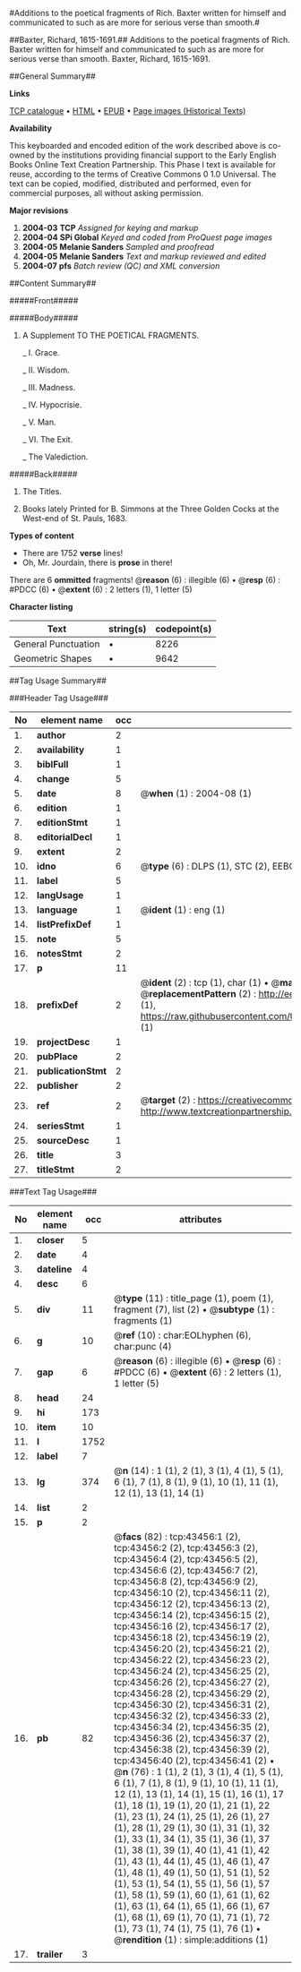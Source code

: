 #Additions to the poetical fragments of Rich. Baxter written for himself and communicated to such as are more for serious verse than smooth.#

##Baxter, Richard, 1615-1691.##
Additions to the poetical fragments of Rich. Baxter written for himself and communicated to such as are more for serious verse than smooth.
Baxter, Richard, 1615-1691.

##General Summary##

**Links**

[TCP catalogue](http://www.ota.ox.ac.uk/tcp/)  • 
[HTML](http://tei.it.ox.ac.uk/tcp/Texts-HTML/free/A26/A26856.html)  • 
[EPUB](http://tei.it.ox.ac.uk/tcp/Texts-EPUB/free/A26/A26856.epub) • 
[Page images (Historical Texts)](https://data.historicaltexts.jisc.ac.uk/view?pubId=eebo-09523472e&pageId=eebo-09523472e-43456-1)

**Availability**

This keyboarded and encoded edition of the
	       work described above is co-owned by the institutions
	       providing financial support to the Early English Books
	       Online Text Creation Partnership. This Phase I text is
	       available for reuse, according to the terms of Creative
	       Commons 0 1.0 Universal. The text can be copied,
	       modified, distributed and performed, even for
	       commercial purposes, all without asking permission.

**Major revisions**

1. __2004-03__ __TCP__ *Assigned for keying and markup*
1. __2004-04__ __SPi Global__ *Keyed and coded from ProQuest page images*
1. __2004-05__ __Melanie Sanders__ *Sampled and proofread*
1. __2004-05__ __Melanie Sanders__ *Text and markup reviewed and edited*
1. __2004-07__ __pfs__ *Batch review (QC) and XML conversion*

##Content Summary##

#####Front#####

#####Body#####

1. A Supplement TO THE POETICAL FRAGMENTS.

    _ I. Grace.

    _ II. Wisdom.

    _ III. Madness.

    _ IV. Hypocrisie.

    _ V. Man.

    _ VI. The Exit.

    _ The Valediction.

#####Back#####

1. The Titles.

1. Books lately Printed for B. Simmons at the Three Golden Cocks at the West-end of St. Pauls, 1683.

**Types of content**

  * There are 1752 **verse** lines!
  * Oh, Mr. Jourdain, there is **prose** in there!

There are 6 **ommitted** fragments! 
 @__reason__ (6) : illegible (6)  •  @__resp__ (6) : #PDCC (6)  •  @__extent__ (6) : 2 letters (1), 1 letter (5)

**Character listing**


|Text|string(s)|codepoint(s)|
|---|---|---|
|General Punctuation|•|8226|
|Geometric Shapes|▪|9642|

##Tag Usage Summary##

###Header Tag Usage###

|No|element name|occ|attributes|
|---|---|---|---|
|1.|__author__|2||
|2.|__availability__|1||
|3.|__biblFull__|1||
|4.|__change__|5||
|5.|__date__|8| @__when__ (1) : 2004-08 (1)|
|6.|__edition__|1||
|7.|__editionStmt__|1||
|8.|__editorialDecl__|1||
|9.|__extent__|2||
|10.|__idno__|6| @__type__ (6) : DLPS (1), STC (2), EEBO-CITATION (1), OCLC (1), VID (1)|
|11.|__label__|5||
|12.|__langUsage__|1||
|13.|__language__|1| @__ident__ (1) : eng (1)|
|14.|__listPrefixDef__|1||
|15.|__note__|5||
|16.|__notesStmt__|2||
|17.|__p__|11||
|18.|__prefixDef__|2| @__ident__ (2) : tcp (1), char (1)  •  @__matchPattern__ (2) : ([0-9\-]+):([0-9IVX]+) (1), (.+) (1)  •  @__replacementPattern__ (2) : http://eebo.chadwyck.com/downloadtiff?vid=$1&page=$2 (1), https://raw.githubusercontent.com/textcreationpartnership/Texts/master/tcpchars.xml#$1 (1)|
|19.|__projectDesc__|1||
|20.|__pubPlace__|2||
|21.|__publicationStmt__|2||
|22.|__publisher__|2||
|23.|__ref__|2| @__target__ (2) : https://creativecommons.org/publicdomain/zero/1.0/ (1), http://www.textcreationpartnership.org/docs/. (1)|
|24.|__seriesStmt__|1||
|25.|__sourceDesc__|1||
|26.|__title__|3||
|27.|__titleStmt__|2||


###Text Tag Usage###

|No|element name|occ|attributes|
|---|---|---|---|
|1.|__closer__|5||
|2.|__date__|4||
|3.|__dateline__|4||
|4.|__desc__|6||
|5.|__div__|11| @__type__ (11) : title_page (1), poem (1), fragment (7), list (2)  •  @__subtype__ (1) : fragments (1)|
|6.|__g__|10| @__ref__ (10) : char:EOLhyphen (6), char:punc (4)|
|7.|__gap__|6| @__reason__ (6) : illegible (6)  •  @__resp__ (6) : #PDCC (6)  •  @__extent__ (6) : 2 letters (1), 1 letter (5)|
|8.|__head__|24||
|9.|__hi__|173||
|10.|__item__|10||
|11.|__l__|1752||
|12.|__label__|7||
|13.|__lg__|374| @__n__ (14) : 1 (1), 2 (1), 3 (1), 4 (1), 5 (1), 6 (1), 7 (1), 8 (1), 9 (1), 10 (1), 11 (1), 12 (1), 13 (1), 14 (1)|
|14.|__list__|2||
|15.|__p__|2||
|16.|__pb__|82| @__facs__ (82) : tcp:43456:1 (2), tcp:43456:2 (2), tcp:43456:3 (2), tcp:43456:4 (2), tcp:43456:5 (2), tcp:43456:6 (2), tcp:43456:7 (2), tcp:43456:8 (2), tcp:43456:9 (2), tcp:43456:10 (2), tcp:43456:11 (2), tcp:43456:12 (2), tcp:43456:13 (2), tcp:43456:14 (2), tcp:43456:15 (2), tcp:43456:16 (2), tcp:43456:17 (2), tcp:43456:18 (2), tcp:43456:19 (2), tcp:43456:20 (2), tcp:43456:21 (2), tcp:43456:22 (2), tcp:43456:23 (2), tcp:43456:24 (2), tcp:43456:25 (2), tcp:43456:26 (2), tcp:43456:27 (2), tcp:43456:28 (2), tcp:43456:29 (2), tcp:43456:30 (2), tcp:43456:31 (2), tcp:43456:32 (2), tcp:43456:33 (2), tcp:43456:34 (2), tcp:43456:35 (2), tcp:43456:36 (2), tcp:43456:37 (2), tcp:43456:38 (2), tcp:43456:39 (2), tcp:43456:40 (2), tcp:43456:41 (2)  •  @__n__ (76) : 1 (1), 2 (1), 3 (1), 4 (1), 5 (1), 6 (1), 7 (1), 8 (1), 9 (1), 10 (1), 11 (1), 12 (1), 13 (1), 14 (1), 15 (1), 16 (1), 17 (1), 18 (1), 19 (1), 20 (1), 21 (1), 22 (1), 23 (1), 24 (1), 25 (1), 26 (1), 27 (1), 28 (1), 29 (1), 30 (1), 31 (1), 32 (1), 33 (1), 34 (1), 35 (1), 36 (1), 37 (1), 38 (1), 39 (1), 40 (1), 41 (1), 42 (1), 43 (1), 44 (1), 45 (1), 46 (1), 47 (1), 48 (1), 49 (1), 50 (1), 51 (1), 52 (1), 53 (1), 54 (1), 55 (1), 56 (1), 57 (1), 58 (1), 59 (1), 60 (1), 61 (1), 62 (1), 63 (1), 64 (1), 65 (1), 66 (1), 67 (1), 68 (1), 69 (1), 70 (1), 71 (1), 72 (1), 73 (1), 74 (1), 75 (1), 76 (1)  •  @__rendition__ (1) : simple:additions (1)|
|17.|__trailer__|3||
